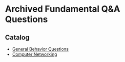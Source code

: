 # Archived Fundamental Q&amp;A Questions
## Catalog
- [General Behavior Questions](bq.md)
- [Computer Networking](networking.md)
